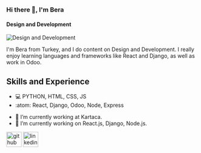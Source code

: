 ### Hi there 👋, I'm Bera
#### Design and Development
![Design and Development](https://i.imgur.com/dSP1SDH.png)

I'm Bera from Turkey, and I do content on Design and Development. I really enjoy learning languages and frameworks like React and Django, as well as work in Odoo.

## Skills and Experience

* 💻 PYTHON, HTML, CSS, JS
* :atom: React, Django, Odoo, Node, Express
- 🔭 I’m currently working at Kartaca.
- 🌱 I’m currently working on React.js, Django, Node.js.


[<img src='https://cdn.jsdelivr.net/npm/simple-icons@3.0.1/icons/github.svg' alt='github' height='40'>](https://github.com/bera96)  [<img src='https://cdn.jsdelivr.net/npm/simple-icons@3.0.1/icons/linkedin.svg' alt='linkedin' height='40'>](https://www.linkedin.com/in/https://www.linkedin.com/in/bera-y%C4%B1lmazyurt-001b5b218//)  


